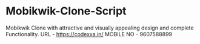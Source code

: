 # Mobikwik-Clone-Script
Mobikwik Clone with attractive and visually appealing design and complete Functionality.
URL - https://codexxa.in/
MOBILE NO - 9607588899

